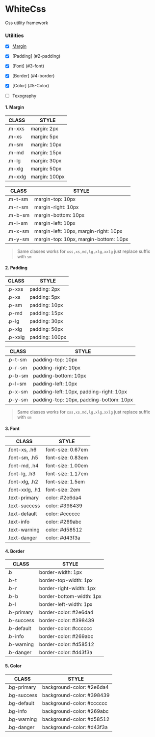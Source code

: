 # WhiteCss
Css utility framework

### Utilities

- [x] [Margin](#1-margin)
- [x] [Padding] (#2-padding)
- [x] [Font] (#3-font)
- [x] [Border] (#4-border)
- [x] [Color] (#5-Color)
- [ ] Texography


#### 1. Margin

| CLASS  | STYLE |
|---| --- |
|  .m-xxs  | margin: 2px |
|  .m-xs   | margin: 5px |
|  .m-sm   | margin: 10px |
|  .m-md   | margin: 15px |
|  .m-lg   | margin: 30px |
|  .m-xlg  | margin: 50px |
|  .m-xxlg | margin: 100px |

| CLASS  | STYLE |
|---| --- |
|  .m-t-sm  | margin-top: 10px |
|  .m-r-sm  | margin-right: 10px |
|  .m-b-sm  | margin-bottom: 10px |
|  .m-l-sm  | margin-left: 10px |
|  .m-x-sm  | margin-left: 10px, margin-right: 10px |
|  .m-y-sm  | margin-top: 10px, margin-bottom: 10px |

> Same classes works for `xss,xs,md,lg,xlg,xxlg` just replace suffix with `sm`


#### 2. Padding

| CLASS  | STYLE |
|---| --- |
|  .p-xxs  | padding: 2px |
|  .p-xs   | padding: 5px |
|  .p-sm   | padding: 10px |
|  .p-md   | padding: 15px |
|  .p-lg   | padding: 30px |
|  .p-xlg  | padding: 50px |
|  .p-xxlg | padding: 100px |

| CLASS  | STYLE |
|---| --- |
|  .p-t-sm  | padding-top: 10px |
|  .p-r-sm  | padding-right: 10px |
|  .p-b-sm  | padding-bottom: 10px |
|  .p-l-sm  | padding-left: 10px |
|  .p-x-sm  | padding-left: 10px, padding-right: 10px |
|  .p-y-sm  | padding-top: 10px, padding-bottom: 10px |

> Same classes works for `xss,xs,md,lg,xlg,xxlg` just replace suffix with `sm`

#### 3. Font
| CLASS  | STYLE |
|---| --- |
|  .font-xs,   .h6  | font-size: 0.67em |
|  .font-sm,   .h5  | font-size: 0.83em |
|  .font-md,   .h4  | font-size: 1.00em |
|  .font-lg,   .h3  | font-size: 1.17em |
|  .font-xlg,  .h2  | font-size: 1.5em  |
|  .font-xxlg, .h1  | font-size: 2em    |
|  .text-primary    | color: #2e6da4  |
|  .text-success    | color: #398439   |
|  .text-default    | color: #cccccc   |
|  .text-info       | color: #269abc   |
|  .text-warning    | color: #d58512   |
|  .text-danger     | color: #d43f3a   |


#### 4. Border
| CLASS  | STYLE |
|---| --- |
| .b    | border-width: 1px |
| .b-t  | border-top-width: 1px |
| .b-r  | border-right-width: 1px |
| .b-b  | border-bottom-width: 1px |
| .b-l  | border-left-width: 1px |
| .b-primary  | border-color: #2e6da4 |
| .b-success  | border-color: #398439 |
| .b-default  | border-color: #cccccc |
| .b-info     | border-color: #269abc |
| .b-warning  | border-color: #d58512 |
| .b-danger   | border-color: #d43f3a |

#### 5. Color
| CLASS  | STYLE |
|---| --- |
| .bg-primary  | background-color: #2e6da4 |
| .bg-success  | background-color: #398439 |
| .bg-default  | background-color: #cccccc |
| .bg-info     | background-color: #269abc |
| .bg-warning  | background-color: #d58512 |
| .bg-danger   | background-color: #d43f3a |
